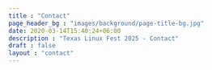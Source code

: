 ```yaml
---
title : "Contact"
page_header_bg : "images/background/page-title-bg.jpg"
date: 2020-03-14T15:40:24+06:00
description : "Texas Linux Fest 2025 - Contact"
draft : false
layout : "contact"
---
```

